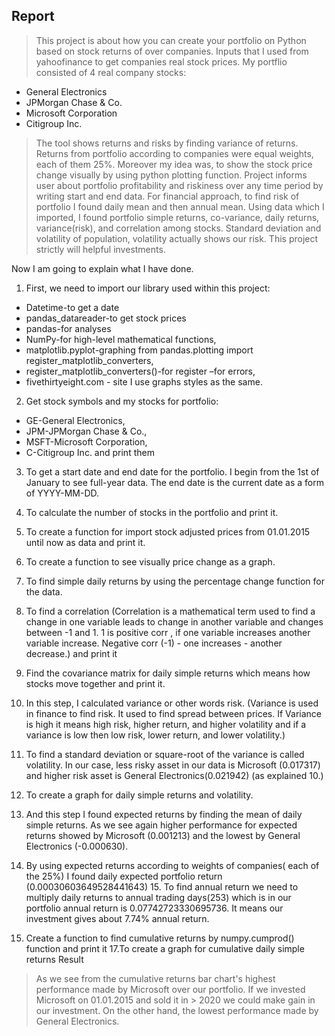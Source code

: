 ## Report

> This project is about how you can create your portfolio on Python based on stock returns of over companies. Inputs that I used from yahoofinance to get companies 
> real stock prices. My portflio consisted of 4 real company stocks: 
- General Electronics
- JPMorgan Chase &amp; Co.
- Microsoft Corporation
- Citigroup Inc.
 
> The tool shows returns and risks by finding variance of returns. Returns from portfolio according
> to companies were equal weights, each of them 25%. Moreover my idea was, to show the stock price
> change visually by using python plotting function. Project informs user about portfolio profitability and
> riskiness over any time period by writing start and end data. For financial approach, to find risk of
> portfolio I found daily mean and then annual mean. Using data which I imported, I found portfolio
> simple returns, co-variance, daily returns, variance(risk), and correlation among stocks. Standard
> deviation and volatility of population, volatility actually shows our risk. This project strictly will helpful
> investments.

Now I am going to explain what I have done.

1. First, we need to import our library used within this project:
- Datetime-to get a date
- pandas_datareader-to get stock prices
- pandas-for analyses
- NumPy-for high-level mathematical functions, 
- matplotlib.pyplot-graphing from pandas.plotting import register_matplotlib_converters,
- register_matplotlib_converters()-for register –for errors, 
- fivethirtyeight.com - site I use graphs styles as the same.

2. Get stock symbols and my stocks for portfolio: 
- GE-General Electronics, 
- JPM-JPMorgan Chase &amp; Co.,
- MSFT-Microsoft Corporation, 
- C-Citigroup Inc. and print them

3. To get a start date and end date for the portfolio. I begin from the 1st of January to see full-year data.
The end date is the current date as a form of YYYY-MM-DD.

4. To calculate the number of stocks in the portfolio and print it.

5. To create a function for import stock adjusted prices from 01.01.2015 until now as data and print it.
6. To create a function to see visually price change as a graph.

7. To find simple daily returns by using the percentage change function for the data.
8. To find a correlation (Correlation is a mathematical term used to find a change in one variable leads to change in another variable and changes between -1 and 1. 1 is positive corr , if one variable increases another variable increase. Negative corr (-1) - one increases - another decrease.) and print it
9. Find the covariance matrix for daily simple returns which means how stocks move together and print it.
10. In this step, I calculated variance or other words risk. (Variance is used in finance to find risk. It used to find spread between prices. If Variance is high it means high risk, higher return, and higher volatility and if a variance is low then low risk, lower return, and lower volatility.)
11. To find a standard deviation or square-root of the variance is called volatility. In our case, less risky asset in our data is Microsoft (0.017317) and higher risk asset is General Electronics(0.021942) (as explained 10.)
12. To create a graph for daily simple returns and volatility.
13. And this step I found expected returns by finding the mean of daily simple returns. As we see again higher performance for expected returns showed by Microsoft (0.001213) and the lowest by General Electronics (-0.000630).
14. By using expected returns according to weights of companies( each of the 25%) I found daily expected portfolio return (0.00030603649528441643)
15. To find annual return we need to multiply daily returns to annual trading days(253) which is in our portfolio annual return is 0.07742723330695736. It means our investment gives about 7.74% annual return.
16. Create a function to find cumulative returns by numpy.cumprod() function and print it
17.To create a graph for cumulative daily simple returns Result

> As we see from the cumulative returns bar chart&#39;s highest performance made by Microsoft over our portfolio. If we invested Microsoft on 01.01.2015 and sold it in > 2020 we could make gain in our investment. On the other hand, the lowest performance made by General Electronics.
